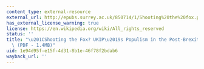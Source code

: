 ```yaml
---
content_type: external-resource
external_url: http://epubs.surrey.ac.uk/850714/1/Shooting%20the%20fox.pdf
has_external_license_warning: true
license: https://en.wikipedia.org/wiki/All_rights_reserved
status: ''
title: "\u201CShooting the Fox? UKIP\u2019s Populism in the Post-Brexit Era.\u201D\
  \ (PDF - 1.4MB)"
uid: 1e94d95f-e15f-4d31-8b1e-46f78f2bdab6
wayback_url: ''
---
```

